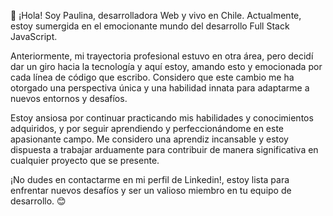 👋 ¡Hola! Soy Paulina, desarrolladora Web y vivo en Chile. Actualmente, estoy sumergida en el emocionante mundo del desarrollo Full Stack JavaScript.

Anteriormente, mi trayectoria profesional estuvo en otra área, pero decidí dar un giro hacia la tecnología y aquí estoy, amando esto y emocionada por cada línea de código que escribo. Considero que este cambio me ha otorgado una perspectiva única y una habilidad innata para adaptarme a nuevos entornos y desafíos.

Estoy ansiosa por continuar practicando mis habilidades y conocimientos adquiridos, y por seguir aprendiendo y perfeccionándome en este apasionante campo. Me considero una aprendiz incansable y estoy dispuesta a trabajar arduamente para contribuir de manera significativa en cualquier proyecto que se presente.

¡No dudes en contactarme en mi perfil de Linkedin!, estoy lista para enfrentar nuevos desafíos y ser un valioso miembro en tu equipo de desarrollo. 😊

